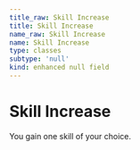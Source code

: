 ```yaml
---
title_raw: Skill Increase
title: Skill Increase
name_raw: Skill Increase
name: Skill Increase
type: classes
subtype: 'null'
kind: enhanced null field
---
```


# Skill Increase

You gain one skill of your choice.
